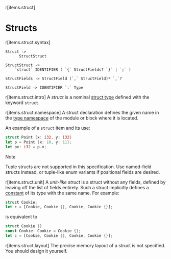 r[items.struct]
# Structs

r[items.struct.syntax]
```grammar,items
Struct ->
      StructStruct

StructStruct ->
    `struct` IDENTIFIER ( `{` StructFields? `}` | `;` )

StructFields -> StructField (`,` StructField)* `,`?

StructField -> IDENTIFIER `:` Type
```

r[items.struct.intro]
A _struct_ is a nominal [struct type] defined with the keyword `struct`.

r[items.struct.namespace]
A struct declaration defines the given name in the [type namespace] of the module or block where it is located.

An example of a `struct` item and its use:

```rust
struct Point {x: i32, y: i32}
let p = Point {x: 10, y: 11};
let px: i32 = p.x;
```

> [!NOTE]
> Tuple structs are not supported in this specification. Use named-field structs instead, or tuple-like enum variants if positional fields are desired.

r[items.struct.unit]
A _unit-like struct_ is a struct without any fields, defined by leaving off the
list of fields entirely. Such a struct implicitly defines a [constant] of its
type with the same name. For example:

```rust
struct Cookie;
let c = [Cookie, Cookie {}, Cookie, Cookie {}];
```

is equivalent to

```rust
struct Cookie {}
const Cookie: Cookie = Cookie {};
let c = [Cookie, Cookie {}, Cookie, Cookie {}];
```

r[items.struct.layout]
The precise memory layout of a struct is not specified. You should design it yourself.

[`repr` attribute]: ../type-layout.md#representations
[constant]: constant-items.md
[struct type]: ../types/struct.md
[tuple type]: ../types/tuple.md
[type namespace]: ../names/namespaces.md
[value namespace]: ../names/namespaces.md
